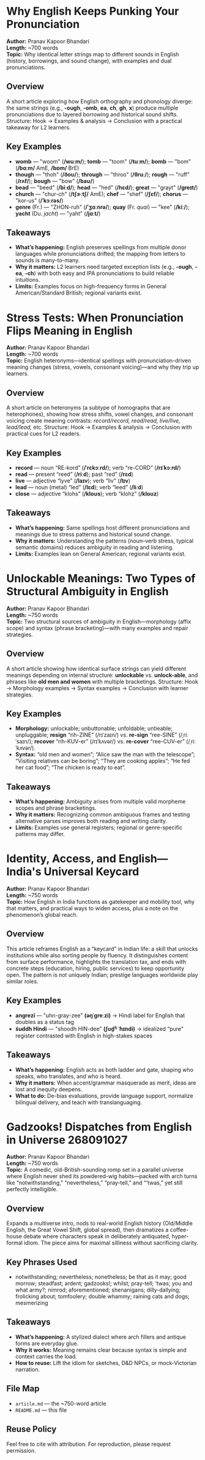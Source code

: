 # Why English Keeps Punking Your Pronunciation

**Author:** Pranav Kapoor Bhandari  
**Length:** ~700 words  
**Topic:** Why identical letter strings map to different sounds in English (history, borrowings, and sound change), with examples and dual pronunciations.

## Overview
A short article exploring how English orthography and phonology diverge: the same strings (e.g., **-ough**, **-omb**, **ea**, **ch**, **gh**, **x**) produce multiple pronunciations due to layered borrowing and historical sound shifts. Structure: Hook → Examples & analysis → Conclusion with a practical takeaway for L2 learners.

## Key Examples
- **womb** — "woom" (**/wuːm/**); **tomb** — "toom" (**/tuːm/**); **bomb** — "bom" (**/bɑːm/** AmE, **/bɒm/** BrE)  
- **though** — "thoh" (**/ðoʊ/**); **through** — "throo" (**/θruː/**); **rough** — "ruff" (**/rʌf/**); **bough** — "bow" (**/baʊ/**)  
- **bead** — "beed" (**/biːd/**); **head** — "hed" (**/hɛd/**); **great** — "grayt" (**/ɡreɪt/**)  
- **church** — "chur-ch" (**/tʃɝːtʃ/** AmE); **chef** — "shef" (**/ʃɛf/**); **chorus** — "kor-us" (**/ˈkɔːrəs/**)  
- **genre** (Fr.) — "ZHON-ruh" (**/ˈʒɑːnrə/**); **quay** (Fr. *quai*) — "kee" (**/kiː/**); **yacht** (Du. *jacht*) — "yaht" (**/jɑːt/**)

## Takeaways
- **What’s happening:** English preserves spellings from multiple donor languages while pronunciations drifted; the mapping from letters to sounds is many-to-many.  
- **Why it matters:** L2 learners need targeted exception lists (e.g., **-ough**, **-ea**, **-ch**) with both easy and IPA pronunciations to build reliable intuitions.  
- **Limits:** Examples focus on high-frequency forms in General American/Standard British; regional variants exist.


# Stress Tests: When Pronunciation Flips Meaning in English

**Author:** Pranav Kapoor Bhandari  
**Length:** ~700 words  
**Topic:** English heteronyms—identical spellings with pronunciation-driven meaning changes (stress, vowels, consonant voicing)—and why they trip up learners.

## Overview
A short article on heteronyms (a subtype of homographs that are heterophones), showing how stress shifts, vowel changes, and consonant voicing create meaning contrasts: *record/record, read/read, live/live, lead/lead,* etc. Structure: Hook → Examples & analysis → Conclusion with practical cues for L2 readers.

## Key Examples
- **record** — noun “RE-kord” (**/ˈrɛkɔːrd/**); verb “re-CORD” (**/rɪˈkɔːrd/**)  
- **read** — present “reed” (**/riːd**); past “red” (**/rɛd**)  
- **live** — adjective “lyve” (**/laɪv**); verb “liv” (**/lɪv**)  
- **lead** — noun (metal) “led” (**/lɛd**); verb “leed” (**/liːd**)  
- **close** — adjective “klohs” (**/kloʊs**); verb “klohz” (**/kloʊz**)

## Takeaways
- **What’s happening:** Same spellings host different pronunciations and meanings due to stress patterns and historical sound change.  
- **Why it matters:** Understanding the patterns (noun–verb stress, typical semantic domains) reduces ambiguity in reading and listening.  
- **Limits:** Examples lean on General American; regional variants exist.


# Unlockable Meanings: Two Types of Structural Ambiguity in English

**Author:** Pranav Kapoor Bhandari  
**Length:** ~750 words  
**Topic:** Two structural sources of ambiguity in English—morphology (affix scope) and syntax (phrase bracketing)—with many examples and repair strategies.

## Overview
A short article showing how identical surface strings can yield different meanings depending on internal structure: **unlockable** vs. **unlock-able**, and phrases like **old men and women** with multiple bracketings. Structure: Hook → Morphology examples → Syntax examples → Conclusion with learner strategies.

## Key Examples
- **Morphology:** unlockable; unbuttonable; unfoldable; untieable; unpluggable; **resign** “rih-ZINE” (/rɪˈzaɪn/) vs. **re-sign** “ree-SINE” (/ˌriːˈsaɪn/); **recover** “rih-KUV-er” (/rɪˈkʌvər/) vs. **re-cover** “ree-CUV-er” (/ˌriːˈkʌvər/).  
- **Syntax:** “old men and women”; “Alice saw the man with the telescope”; “Visiting relatives can be boring”; “They are cooking apples”; “He fed her cat food”; “The chicken is ready to eat”.

## Takeaways
- **What’s happening:** Ambiguity arises from multiple valid morpheme scopes and phrase bracketings.  
- **Why it matters:** Recognizing common ambiguous frames and testing alternative parses improves both reading and writing clarity.  
- **Limits:** Examples use general registers; regional or genre-specific patterns may differ.


# Identity, Access, and English—India's Universal Keycard

**Author:** Pranav Kapoor Bhandari  
**Length:** ~750 words  
**Topic:** How English in India functions as gatekeeper and mobility tool, why that matters, and practical ways to widen access, plus a note on the phenomenon’s global reach.

## Overview
This article reframes English as a “keycard” in Indian life: a skill that unlocks institutions while also sorting people by fluency. It distinguishes content from surface performance, highlights the translation tax, and ends with concrete steps (education, hiring, public services) to keep opportunity open. The pattern is not uniquely Indian; prestige languages worldwide play similar roles.

## Key Examples
- **angrezī** — "uhn-gray-zee" **(əŋˈɡreːzi)** → Hindi label for English that doubles as a status tag  
- **śuddh Hindi** — "shoodh HIN-dee" **(ʃʊd̪ʱ ˈɦɪndi)** → idealized “pure” register contrasted with English in high-stakes spaces

## Takeaways
- **What’s happening:** English acts as both ladder and gate, shaping who speaks, who translates, and who is heard.  
- **Why it matters:** When accent/grammar masquerade as merit, ideas are lost and inequity deepens.  
- **What to do:** De-bias evaluations, provide language support, normalize bilingual delivery, and teach with translanguaging.


# Gadzooks! Dispatches from English in Universe 268091027

**Author:** Pranav Kapoor Bhandari  
**Length:** ~750 words  
**Topic:** A comedic, old-British-sounding romp set in a parallel universe where English never shed its powdered-wig habits—packed with arch turns like “notwithstanding,” “nevertheless,” “pray-tell,” and “’twas,” yet still perfectly intelligible.

## Overview
Expands a multiverse intro, nods to real-world English history (Old/Middle English, the Great Vowel Shift, global spread), then dramatizes a coffee-house debate where characters speak in deliberately antiquated, hyper-formal idiom. The piece aims for maximal silliness without sacrificing clarity.

## Key Phrases Used
- notwithstanding; nevertheless; nonetheless; be that as it may; good morrow; steadfast; ardent; gadzooks!; whilst; pray-tell; ’twas; you and what army?; nimrod; aforementioned; shenanigans; dilly-dallying; frolicking about; tomfoolery; double whammy; raining cats and dogs; mesmerizing

## Takeaways
- **What’s happening:** A stylized dialect where arch fillers and antique forms are everyday glue.  
- **Why it works:** Meaning remains clear because syntax is simple and context carries the load.  
- **How to reuse:** Lift the idiom for sketches, D&D NPCs, or mock-Victorian narration.

## File Map
- `article.md` — the ~750-word article  
- `README.md` — this file

## Reuse Policy
Feel free to cite with attribution. For reproduction, please request permission.




